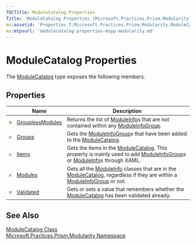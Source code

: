 ```yaml
---
TOCTitle: ModuleCatalog Properties
Title: 'ModuleCatalog Properties (Microsoft.Practices.Prism.Modularity)'
ms:assetid: 'Properties.T:Microsoft.Practices.Prism.Modularity.ModuleCatalog'
ms:mtpsurl: 'modulecatalog-properties-mspp-modularity.md'
---
```



# ModuleCatalog Properties

The [ModuleCatalog](/patterns-practices/reference/modulecatalog-class-mspp-modularity) type exposes the following members.

## Properties


<table>

<thead>
<tr class="header">
<th> </th>
<th>Name</th>
<th>Description</th>
</tr>
</thead>
<tbody>
<tr class="odd">
<td><img src="/patterns-practices/reference/images/protproperty.gif" alt="Protected property"/></td>
<td><a href="/patterns-practices/reference/modulecatalog-grouplessmodules-property-mspp-modularity" data-raw-source="[GrouplessModules](/patterns-practices/reference/modulecatalog-grouplessmodules-property-mspp-modularity
)">GrouplessModules</a></td>
<td><div class="summary">
Returns the list of <a href="/patterns-practices/reference/moduleinfo-class-mspp-modularity" data-raw-source="[ModuleInfo](/patterns-practices/reference/moduleinfo-class-mspp-modularity
)">ModuleInfo</a>s that are not contained within any <a href="/patterns-practices/reference/moduleinfogroup-class-mspp-modularity" data-raw-source="[ModuleInfoGroup](/patterns-practices/reference/moduleinfogroup-class-mspp-modularity
)">ModuleInfoGroup</a>.
</div></td>
</tr>
<tr class="even">
<td><img src="/patterns-practices/reference/images/pubproperty.gif" alt="Public property"/></td>
<td><a href="/patterns-practices/reference/modulecatalog-groups-property-mspp-modularity" data-raw-source="[Groups](/patterns-practices/reference/modulecatalog-groups-property-mspp-modularity
)">Groups</a></td>
<td><div class="summary">
Gets the <a href="/patterns-practices/reference/moduleinfogroup-class-mspp-modularity" data-raw-source="[ModuleInfoGroup](/patterns-practices/reference/moduleinfogroup-class-mspp-modularity
)">ModuleInfoGroup</a>s that have been added to the <a href="/patterns-practices/reference/modulecatalog-class-mspp-modularity" data-raw-source="[ModuleCatalog](/patterns-practices/reference/modulecatalog-class-mspp-modularity
)">ModuleCatalog</a>.
</div></td>
</tr>
<tr class="odd">
<td><img src="/patterns-practices/reference/images/pubproperty.gif" alt="Public property"/></td>
<td><a href="/patterns-practices/reference/modulecatalog-items-property-mspp-modularity" data-raw-source="[Items](/patterns-practices/reference/modulecatalog-items-property-mspp-modularity
)">Items</a></td>
<td><div class="summary">
Gets the items in the <a href="/patterns-practices/reference/modulecatalog-class-mspp-modularity" data-raw-source="[ModuleCatalog](/patterns-practices/reference/modulecatalog-class-mspp-modularity
)">ModuleCatalog</a>. This property is mainly used to add <a href="/patterns-practices/reference/moduleinfogroup-class-mspp-modularity" data-raw-source="[ModuleInfoGroup](/patterns-practices/reference/moduleinfogroup-class-mspp-modularity
)">ModuleInfoGroup</a>s or <a href="/patterns-practices/reference/moduleinfo-class-mspp-modularity" data-raw-source="[ModuleInfo](/patterns-practices/reference/moduleinfo-class-mspp-modularity
)">ModuleInfo</a>s through XAML.
</div></td>
</tr>
<tr class="even">
<td><img src="/patterns-practices/reference/images/pubproperty.gif" alt="Public property"/></td>
<td><a href="/patterns-practices/reference/modulecatalog-modules-property-mspp-modularity" data-raw-source="[Modules](/patterns-practices/reference/modulecatalog-modules-property-mspp-modularity
)">Modules</a></td>
<td><div class="summary">
Gets all the <a href="/patterns-practices/reference/moduleinfo-class-mspp-modularity" data-raw-source="[ModuleInfo](/patterns-practices/reference/moduleinfo-class-mspp-modularity
)">ModuleInfo</a> classes that are in the <a href="/patterns-practices/reference/modulecatalog-class-mspp-modularity" data-raw-source="[ModuleCatalog](/patterns-practices/reference/modulecatalog-class-mspp-modularity
)">ModuleCatalog</a>, regardless if they are within a <a href="/patterns-practices/reference/moduleinfogroup-class-mspp-modularity" data-raw-source="[ModuleInfoGroup](/patterns-practices/reference/moduleinfogroup-class-mspp-modularity
)">ModuleInfoGroup</a> or not.
</div></td>
</tr>
<tr class="odd">
<td><img src="/patterns-practices/reference/images/protproperty.gif" alt="Protected property"/></td>
<td><a href="/patterns-practices/reference/modulecatalog-validated-property-mspp-modularity" data-raw-source="[Validated](/patterns-practices/reference/modulecatalog-validated-property-mspp-modularity
)">Validated</a></td>
<td><div class="summary">
Gets or sets a value that remembers whether the <a href="/patterns-practices/reference/modulecatalog-class-mspp-modularity" data-raw-source="[ModuleCatalog](/patterns-practices/reference/modulecatalog-class-mspp-modularity
)">ModuleCatalog</a> has been validated already.
</div></td>
</tr>
</tbody>
</table>

## See Also

[ModuleCatalog Class](/patterns-practices/reference/modulecatalog-class-mspp-modularity)  
[Microsoft.Practices.Prism.Modularity Namespace](/patterns-practices/reference/mspp-modularity-namespace)  
